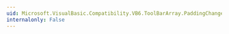 ```yaml
---
uid: Microsoft.VisualBasic.Compatibility.VB6.ToolBarArray.PaddingChanged
internalonly: False
---
```

